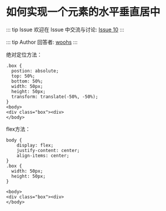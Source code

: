 # 如何实现一个元素的水平垂直居中



::: tip Issue 
 欢迎在 Issue 中交流与讨论: [Issue 10](https://github.com/shfshanyue/Daily-Question/issues/10) 
:::

::: tip Author 
回答者: [woohs](https://github.com/woohs) 
:::

绝对定位方法：
```
.box {
  postion: absolute;
  top: 50%;
  bottom: 50%;
  width: 50px;
  height: 50px;
  transform: translate(-50%, -50%);
}
<body>
<div class="box"><div>
</body>
```

flex方法：
```
body {
    display: flex;
    justify-content: center;
    align-items: center;
}
.box {
  width: 50px;
  height: 50px;
}

<body>
<div class="box"><div>
</body>
```